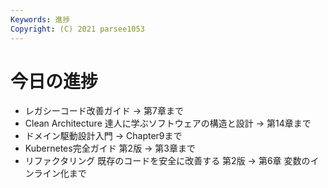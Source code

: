 ```yaml
---
Keywords: 進捗
Copyright: (C) 2021 parsee1053
---
```


# 今日の進捗
* レガシーコード改善ガイド → 第7章まで
* Clean Architecture 達人に学ぶソフトウェアの構造と設計 → 第14章まで
* ドメイン駆動設計入門 → Chapter9まで
* Kubernetes完全ガイド 第2版 → 第3章まで
* リファクタリング 既存のコードを安全に改善する 第2版 → 第6章 変数のインライン化まで
